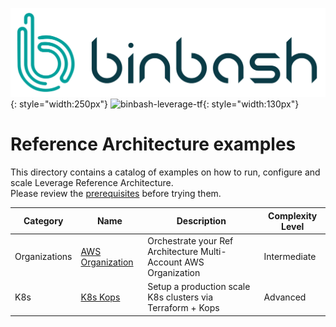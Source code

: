 ![binbash-logo](../assets/images/logos/binbash.png "Binbash"){: style="width:250px"}
![binbash-leverage-tf](../assets/images/logos/binbash-leverage-terraform.png#right "Leverage"){: style="width:130px"}

# Reference Architecture examples

This directory contains a catalog of examples on how to run, configure and scale Leverage Reference Architecture.  
Please review the [prerequisites](PREREQUISITES.md) before trying them.

Category | Name | Description | Complexity Level
---------| ---- | ----------- | ----------------
Organizations | [AWS Organization](organization.md) | Orchestrate your Ref Architecture Multi-Account AWS Organization | Intermediate
 K8s | [K8s Kops](k8s-kops.md) | Setup a production scale K8s clusters via Terraform + Kops | Advanced
